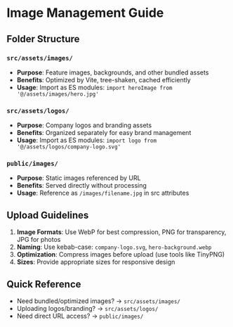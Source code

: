 # Image Management Guide

## Folder Structure

### `src/assets/images/`
- **Purpose**: Feature images, backgrounds, and other bundled assets
- **Benefits**: Optimized by Vite, tree-shaken, cached efficiently
- **Usage**: Import as ES modules: `import heroImage from '@/assets/images/hero.jpg'`

### `src/assets/logos/`
- **Purpose**: Company logos and branding assets
- **Benefits**: Organized separately for easy brand management
- **Usage**: Import as ES modules: `import logo from '@/assets/logos/company-logo.svg'`

### `public/images/`
- **Purpose**: Static images referenced by URL
- **Benefits**: Served directly without processing
- **Usage**: Reference as `/images/filename.jpg` in src attributes

## Upload Guidelines

1. **Image Formats**: Use WebP for best compression, PNG for transparency, JPG for photos
2. **Naming**: Use kebab-case: `company-logo.svg`, `hero-background.webp`
3. **Optimization**: Compress images before upload (use tools like TinyPNG)
4. **Sizes**: Provide appropriate sizes for responsive design

## Quick Reference

- Need bundled/optimized images? → `src/assets/images/`
- Uploading logos/branding? → `src/assets/logos/`  
- Need direct URL access? → `public/images/`